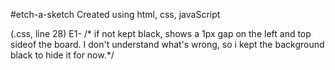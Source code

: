 #etch-a-sketch
Created using html, css, javaScript


(.css, line 28) E1- /* if not kept black, shows a 1px gap on the left and top sideof the board. I don't understand what's wrong, so i kept the background black to hide it for now.*/
   
